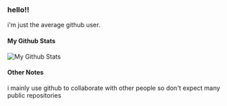 ### hello!!


i'm just the average github user. 

#### My Github Stats

![My Github Stats](https://github-readme-stats.vercel.app/api?username=bruhmomento124&show_icons=true&theme=tokyonight&count_private=true)


#### Other Notes

i mainly use github to collaborate with other people so don't expect many public repositories 
